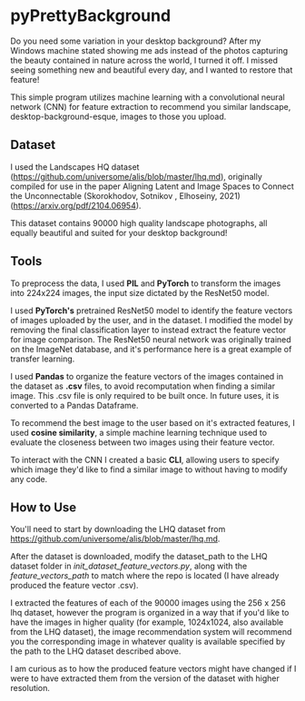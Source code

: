 # pyPrettyBackground
Do you need some variation in your desktop background? After my Windows machine stated showing me ads instead of the photos
capturing the beauty contained in nature across the world, I turned it off. I missed seeing something new and beautiful 
every day, and I wanted to restore that feature!

This simple program utilizes machine learning with a convolutional neural network (CNN) for feature extraction to recommend
you similar landscape, desktop-background-esque, images to those you upload.

## Dataset
I used the Landscapes HQ dataset (https://github.com/universome/alis/blob/master/lhq.md), originally compiled for use in
the paper Aligning Latent and Image Spaces to Connect the Unconnectable (Skorokhodov, Sotnikov
, Elhoseiny, 2021) (https://arxiv.org/pdf/2104.06954).

This dataset contains 90000 high quality landscape photographs, all equally beautiful and suited for your desktop background!

## Tools
To preprocess the data, I used **PIL** and **PyTorch** to transform the images into 224x224 images, the input size dictated
by the ResNet50 model.

I used **PyTorch's** pretrained ResNet50 model to identify the feature vectors of images uploaded by the user, and in the dataset.
I modified the model by removing the final classification layer to instead extract the feature vector for image comparison.
The ResNet50 neural network was originally trained on the ImageNet database, and it's performance here is a great example of
transfer learning.

I used **Pandas** to organize the feature vectors of the images contained in the dataset as **.csv** files, to avoid 
recomputation when finding a similar image. This .csv file is only required to be built once. In future uses, it is 
converted to a Pandas Dataframe.

To recommend the best image to the user based on it's extracted features, I used **cosine similarity**, a simple machine 
learning technique used to evaluate the closeness between two images using their feature vector.

To interact with the CNN I created a basic **CLI**, allowing users to specify which image they'd like to find a similar 
image to without having to modify any code.

## How to Use
You'll need to start by downloading the LHQ dataset from https://github.com/universome/alis/blob/master/lhq.md.

After the dataset is downloaded, modify the dataset_path to the LHQ dataset folder in *init_dataset_feature_vectors.py*, 
along with the *feature_vectors_path* to match where the repo is located (I have already produced the feature vector .csv).

I extracted the features of each of the 90000 images using the 256 x 256 lhq dataset, however the program is organized
in a way that if you'd like to have the images in higher quality (for example, 1024x1024, also available from the LHQ dataset),
the image recommendation system will recommend you the corresponding image in whatever quality is available specified
by the path to the LHQ dataset described above.

I am curious as to how the produced feature vectors might have changed if I were to have extracted them from the version
of the dataset with higher resolution.
